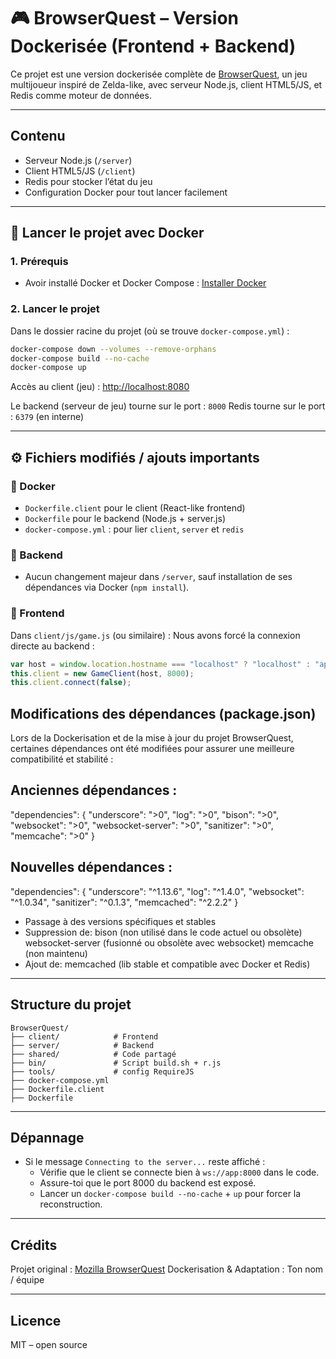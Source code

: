 
# 🎮 BrowserQuest – Version Dockerisée (Frontend + Backend)

Ce projet est une version dockerisée complète de [BrowserQuest](https://github.com/mozilla/BrowserQuest), un jeu multijoueur inspiré de Zelda-like, avec serveur Node.js, client HTML5/JS, et Redis comme moteur de données.

---

## Contenu

- Serveur Node.js (`/server`)
- Client HTML5/JS (`/client`)
- Redis pour stocker l’état du jeu
- Configuration Docker pour tout lancer facilement

---

## 🐳 Lancer le projet avec Docker

### 1. Prérequis

- Avoir installé Docker et Docker Compose :
   [Installer Docker](https://docs.docker.com/get-docker/)

### 2. Lancer le projet

Dans le dossier racine du projet (où se trouve `docker-compose.yml`) :

```bash
docker-compose down --volumes --remove-orphans
docker-compose build --no-cache
docker-compose up
```

Accès au client (jeu) :
[http://localhost:8080](http://localhost:8080)

Le backend (serveur de jeu) tourne sur le port : `8000`
Redis tourne sur le port : `6379` (en interne)

---

## ⚙️ Fichiers modifiés / ajouts importants

### 🔧 Docker

- `Dockerfile.client` pour le client (React-like frontend)
- `Dockerfile` pour le backend (Node.js + server.js)
- `docker-compose.yml` : pour lier `client`, `server` et `redis`

### 🔧 Backend

- Aucun changement majeur dans `/server`, sauf installation de ses dépendances via Docker (`npm install`).

### 🔧 Frontend

Dans `client/js/game.js` (ou similaire) :
Nous avons forcé la connexion directe au backend :

```js
var host = window.location.hostname === "localhost" ? "localhost" : "app";
this.client = new GameClient(host, 8000);
this.client.connect(false);
```

## Modifications des dépendances (package.json)
Lors de la Dockerisation et de la mise à jour du projet BrowserQuest, certaines dépendances ont été modifiées pour assurer une meilleure compatibilité et stabilité :

## Anciennes dépendances :

"dependencies": {
  "underscore": ">0",
  "log": ">0",
  "bison": ">0",
  "websocket": ">0",
  "websocket-server": ">0",
  "sanitizer": ">0",
  "memcache": ">0"
}

## Nouvelles dépendances :

"dependencies": {
  "underscore": "^1.13.6",
  "log": "^1.4.0",
  "websocket": "^1.0.34",
  "sanitizer": "^0.1.3",
  "memcached": "^2.2.2"
}

- Passage à des versions spécifiques et stables
- Suppression de:
    bison (non utilisé dans le code actuel ou obsolète)
    websocket-server (fusionné ou obsolète avec websocket)
    memcache (non maintenu)
- Ajout de:
    memcached (lib stable et compatible avec Docker et Redis)

---

## Structure du projet

```
BrowserQuest/
├── client/            # Frontend
├── server/            # Backend
├── shared/            # Code partagé
├── bin/               # Script build.sh + r.js
├── tools/             # config RequireJS
├── docker-compose.yml
├── Dockerfile.client
├── Dockerfile
```

---

## Dépannage

- Si le message `Connecting to the server...` reste affiché :
  - Vérifie que le client se connecte bien à `ws://app:8000` dans le code.
  - Assure-toi que le port 8000 du backend est exposé.
  - Lancer un `docker-compose build --no-cache` + `up` pour forcer la reconstruction.

---

## Crédits

Projet original : [Mozilla BrowserQuest](https://github.com/mozilla/BrowserQuest)
Dockerisation & Adaptation : Ton nom / équipe

---

## Licence

MIT – open source
